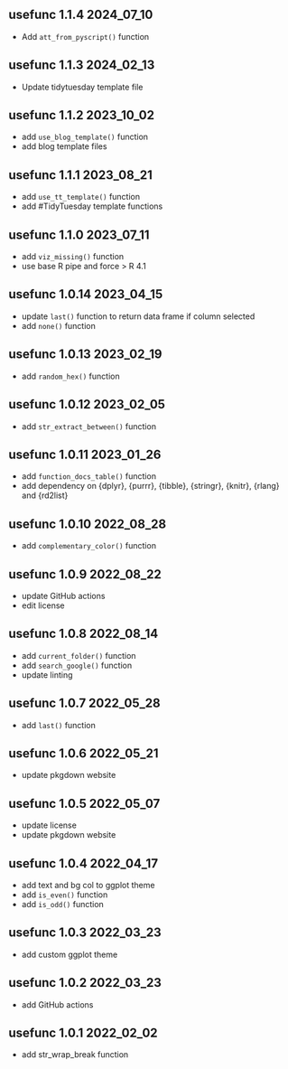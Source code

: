 ## usefunc 1.1.4 2024_07_10

* Add `att_from_pyscript()` function

## usefunc 1.1.3 2024_02_13

* Update tidytuesday template file

## usefunc 1.1.2 2023_10_02

* add `use_blog_template()` function
* add blog template files

## usefunc 1.1.1 2023_08_21

* add `use_tt_template()` function
* add #TidyTuesday template functions

## usefunc 1.1.0 2023_07_11

* add `viz_missing()` function
* use base R pipe and force > R 4.1

## usefunc 1.0.14 2023_04_15

* update `last()` function to return data frame if column selected
* add `none()` function

## usefunc 1.0.13 2023_02_19

* add `random_hex()` function

## usefunc 1.0.12 2023_02_05

* add `str_extract_between()` function

## usefunc 1.0.11 2023_01_26

* add `function_docs_table()` function
* add dependency on {dplyr}, {purrr}, {tibble}, {stringr}, {knitr}, {rlang} and {rd2list}

## usefunc 1.0.10 2022_08_28

* add `complementary_color()` function

## usefunc 1.0.9 2022_08_22

* update GitHub actions
* edit license

## usefunc 1.0.8 2022_08_14

* add `current_folder()` function
* add `search_google()` function
* update linting

## usefunc 1.0.7 2022_05_28

* add `last()` function

## usefunc 1.0.6 2022_05_21

* update pkgdown website

## usefunc 1.0.5 2022_05_07

* update license
* update pkgdown website

## usefunc 1.0.4 2022_04_17

* add text and bg col to ggplot theme
* add `is_even()` function
* add `is_odd()` function

## usefunc 1.0.3 2022_03_23

* add custom ggplot theme

## usefunc 1.0.2 2022_03_23

* add GitHub actions

## usefunc 1.0.1 2022_02_02

* add str_wrap_break function

